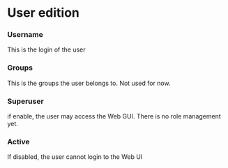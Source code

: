 # User edition

### Username

This is the login of the user

### Groups

This is the groups the user belongs to. 
Not used for now.

### Superuser

if enable, the user may access the Web GUI.
There is no role management yet. 

### Active

If disabled, the user cannot login to the Web UI
